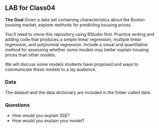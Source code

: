 ## LAB for Class04

**The Goal**
Given a data set containing characteristics about the Boston housing market, explore methods for predicting housing prices.

You'll need to clone this repository using RStudio first. 
Practice writing and adding code that produces a simple linear regression, multiple linear regression, and polynomial regression.
Include a visual and quantitative method for assessing whether some models may better explain housing prices than other models.

We will discuss some models students have proposed and ways to communicate these models to a lay audience.

### Data
The dataset and the data dictionary are included in the folder called data.

### Questions

* How would you explain SSE?
* How would you explain your model?

